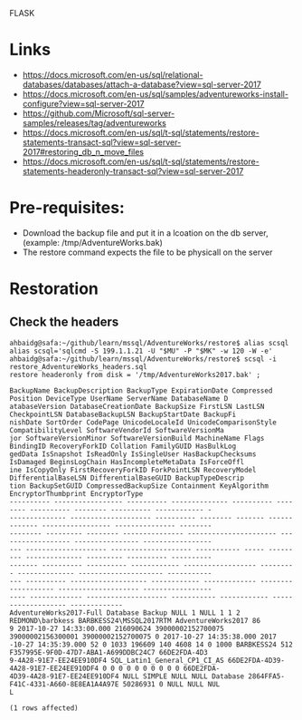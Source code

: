 FLASK 

# Links
* https://docs.microsoft.com/en-us/sql/relational-databases/databases/attach-a-database?view=sql-server-2017
* https://docs.microsoft.com/en-us/sql/samples/adventureworks-install-configure?view=sql-server-2017
* https://github.com/Microsoft/sql-server-samples/releases/tag/adventureworks
* https://docs.microsoft.com/en-us/sql/t-sql/statements/restore-statements-transact-sql?view=sql-server-2017#restoring_db_n_move_files
* https://docs.microsoft.com/en-us/sql/t-sql/statements/restore-statements-headeronly-transact-sql?view=sql-server-2017

# Pre-requisites:
* Download the backup file and put it in a lcoation on the db server, (example: /tmp/AdventureWorks.bak)
* The restore command expects the file to be physicall on the server

# Restoration
## Check the headers
~~~~
ahbaidg@safa:~/github/learn/mssql/AdventureWorks/restore$ alias scsql
alias scsql='sqlcmd -S 199.1.1.21 -U "$MU" -P "$MK" -w 120 -W -e'
ahbaidg@safa:~/github/learn/mssql/AdventureWorks/restore$ scsql -i restore_AdventureWorks_headers.sql
restore headeronly from disk = '/tmp/AdventureWorks2017.bak' ;

BackupName BackupDescription BackupType ExpirationDate Compressed Position DeviceType UserName ServerName DatabaseName D
atabaseVersion DatabaseCreationDate BackupSize FirstLSN LastLSN CheckpointLSN DatabaseBackupLSN BackupStartDate BackupFi
nishDate SortOrder CodePage UnicodeLocaleId UnicodeComparisonStyle CompatibilityLevel SoftwareVendorId SoftwareVersionMa
jor SoftwareVersionMinor SoftwareVersionBuild MachineName Flags BindingID RecoveryForkID Collation FamilyGUID HasBulkLog
gedData IsSnapshot IsReadOnly IsSingleUser HasBackupChecksums IsDamaged BeginsLogChain HasIncompleteMetaData IsForceOffl
ine IsCopyOnly FirstRecoveryForkID ForkPointLSN RecoveryModel DifferentialBaseLSN DifferentialBaseGUID BackupTypeDescrip
tion BackupSetGUID CompressedBackupSize Containment KeyAlgorithm EncryptorThumbprint EncryptorType
---------- ----------------- ---------- -------------- ---------- -------- ---------- -------- ---------- ------------ -
-------------- -------------------- ---------- -------- ------- ------------- ----------------- --------------- --------
-------- --------- -------- --------------- ---------------------- ------------------ ---------------- -----------------
--- -------------------- -------------------- ----------- ----- --------- -------------- --------- ---------- ----------
------- ---------- ---------- ------------ ------------------ --------- -------------- --------------------- -----------
--- ---------- ------------------- ------------ ------------- ------------------- -------------------- -----------------
---- ------------- -------------------- ----------- ------------ ------------------- -------------
AdventureWorks2017-Full Database Backup NULL 1 NULL 1 1 2 REDMOND\barbkess BARBKESS24\MSSQL2017RTM AdventureWorks2017 86
9 2017-10-27 14:33:00.000 216090624 39000002152700075 39000002156300001 39000002152700075 0 2017-10-27 14:35:38.000 2017
-10-27 14:35:39.000 52 0 1033 196609 140 4608 14 0 1000 BARBKESS24 512 F357995E-9F0D-47D7-ABA1-A699DDBC24C7 66DE2FDA-4D3
9-4A28-91E7-EE24EE910DF4 SQL_Latin1_General_CP1_CI_AS 66DE2FDA-4D39-4A28-91E7-EE24EE910DF4 0 0 0 0 0 0 0 0 0 0 66DE2FDA-
4D39-4A28-91E7-EE24EE910DF4 NULL SIMPLE NULL NULL Database 2864FFA5-F41C-4331-A660-8E8EA1A4A97E 50286931 0 NULL NULL NUL
L

(1 rows affected)
~~~~

